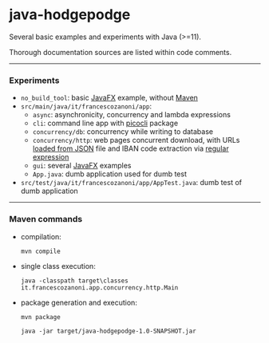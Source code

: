 # java-hodgepodge

Several basic examples and experiments with Java (>=11).

Thorough documentation sources are listed within code comments.

---

### Experiments

* `no_build_tool`: basic [JavaFX](https://openjfx.io) example, without [Maven](https://maven.apache.org)
* `src/main/java/it/francescozanoni/app`:
  * `async`: asynchronicity, concurrency and lambda expressions
  * `cli`: command line app with [picocli](https://picocli.info) package
  * `concurrency/db`: concurrency while writing to database
  * `concurrency/http`: web pages concurrent download, with URLs [loaded from JSON](https://howtodoinjava.com/java/library/json-simple-read-write-json-examples) file and IBAN code extraction via [regular expression](https://www.vogella.com/tutorials/JavaRegularExpressions/article.html)
  * `gui`: several [JavaFX](https://openjfx.io) examples
  * `App.java`: dumb application used for dumb test
* `src/test/java/it/francescozanoni/app/AppTest.java`: dumb test of dumb application

---

### Maven commands

* compilation:
    ```
    mvn compile
    ```
* single class execution:
    ```
    java -classpath target\classes it.francescozanoni.app.concurrency.http.Main
    ```
* package generation and execution:
    ```
    mvn package
    
    java -jar target/java-hodgepodge-1.0-SNAPSHOT.jar
    ```